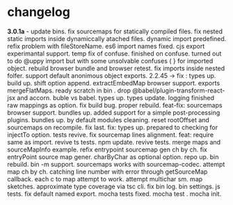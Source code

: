 # changelog

**3.0.1a** - update bins. fix sourcemaps for statically compiled files. fix nested static imports inside dynamiccally atached files. dynamic import predefined. refix problem with fileStoreName. es6 import names  fixed. cjs export experimantal support. temp fix of confuse. finished on confuse. turned out to do @uppy import but with some unsolvable confuses ( } for imported object. rebuild browser bundle and browser retest. fix imports inside nested folfer. support default anonimous object exports. 2.2.45 -> fix : types up. build up. shift option append. extractEmbedMap browser support. exports mergeFlatMaps. ready scratch in bin . drop @babel/plugin-transform-react-jsx and accorn. buble vs babel. types up. types update. logging finished raw mappings as option. fix build bug. proper rebuild. feat-fix: sourcemaps browser support. bundles up. added support for a simple post-processing plugins. bundles up. by default modules cleaning. reset rootOffset and sourcemaps on recompile. fix last. fix: types up. prepared to checking for injectTo option. tests revive. fix sourcemap lines alignment. feat: require same as import. revive ts tests. npm update. revive tests. merge maps and sourceMapInfo example. refix entrypoint sourcemap gen ch by ch. fix entryPoint source map gener. charByChar as optional option. repo up. bin rebuild. bin -m support. sourcemaps works with sourcemap-codec. attempt map ch by ch. catching line number with error through getSourceMap callback. each c to map attempt to work. attempt multichar sm. map sketches. approximate type coverage via tsc cli. fix bin log. bin settings. js tests. fix default named export. mocha tests fixed. mocha test . mocha init. 

